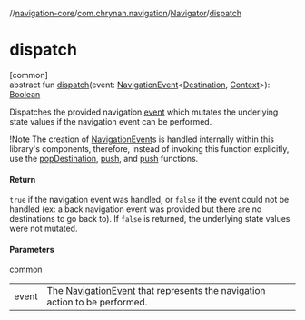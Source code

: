 //[navigation-core](../../../index.md)/[com.chrynan.navigation](../index.md)/[Navigator](index.md)/[dispatch](dispatch.md)

# dispatch

[common]\
abstract fun [dispatch](dispatch.md)(event: [NavigationEvent](../-navigation-event/index.md)&lt;[Destination](index.md), [Context](index.md)&gt;): [Boolean](https://kotlinlang.org/api/latest/jvm/stdlib/kotlin/-boolean/index.html)

Dispatches the provided navigation [event](dispatch.md) which mutates the underlying state values if the navigation event can be performed.

!Note The creation of [NavigationEvent](../-navigation-event/index.md)s is handled internally within this library's components, therefore, instead of invoking this function explicitly, use the [popDestination](../pop-destination.md), [push](../push.md), and [push](../push.md) functions.

#### Return

`true` if the navigation event was handled, or `false` if the event could not be handled (ex: a back navigation event was provided but there are no destinations to go back to). If `false` is returned, the underlying state values were not mutated.

#### Parameters

common

| | |
|---|---|
| event | The [NavigationEvent](../-navigation-event/index.md) that represents the navigation action to be performed. |
